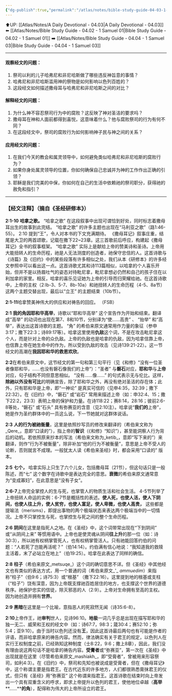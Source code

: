 ```yaml
---
{"dg-publish":true,"permalink":"/atlas/notes/bible-study-guide-04-03-1-samuel-02-12-36/","noteIcon":""}
---
```


⬆️UP: [[Atlas/Notes/A Daily Devotional - 04.03\|A Daily Devotional - 04.03]]
⬅️ [[Atlas/Notes/Bible Study Guide - 04.02 - 1 Samuel 01\|Bible Study Guide - 04.02 - 1 Samuel 01]]
➡️ [[Atlas/Notes/Bible Study Guide - 04.04 - 1 Samuel 03\|Bible Study Guide - 04.04 - 1 Samuel 03]] 

---

#### 观察经文的问题：

1. 祭司以利的儿子哈弗尼和非尼哈斯做了哪些违反神旨意的事情？
2. 哈弗尼和非尼哈斯滥用神的祭物是如何影响以色列百姓的？
3. 这段经文如何描述撒母耳与哈弗尼和非尼哈斯之间的对比？

#### 解释经文的问题：

1. 为什么神不容忍祭司行为中的腐败？这反映了神对圣洁的要求吗？
2. 撒母耳在神和人面前都得到喜悦，这意味着什么？他与腐败祭司的行为有何不同？
3. 在这段经文中，祭司的腐败行为如何影响神子民与神之间的关系？

#### 应用经文的问题：

1. 在我们今天的教会和属灵领导中，如何避免类似哈弗尼和非尼哈斯的腐败行为？
2. 如果你身处属灵领导的位置，你如何确保自己忠诚并为神的工作作出正确的引领？
3. 耶稣是我们完美的中保，你如何在自己的生活中依赖祂的祭司职分，获得祂的赦免和指引？

---
### 【经文注释】（摘自《圣经研修本》）

**2:1-10** **哈拿之歌。** “哈拿之歌” 在这段叙事中出现可谓恰到好处，同时标志着撒母耳出生的故事到此完结。 “哈拿之歌” 的许多主题也出现在“马利亚之歌”（路1:46-55）。 2:10 提到“王”，令人对本书的下文充满期待。 《撒母耳记》叙事庄重，结尾是大卫的两首颂歌，记载在撒下22~23章。这三首歌前后呼应，构建起《撒母耳记》全书的叙事框架。 “哈拿之歌” 实际上是献给上帝的赞美诗和圣诗。上帝用大能扭转人的生命历程，祂是人无法测度的创造者，祂保守忠信的人。这首诗歌与《诗篇》及《旧约》中的某些段落有许多相似之处，我们从本《研修本》的许多经文参照中可以看出这一点。这首诗歌尤其和诗113篇相似，以哈拿的个人喜乐开始，但并不是以扬眉吐气的姿态对待毗尼拿，毗尼拿想必仍然和自己的孩子住在以利加拿的家里。相反，哈拿的喜乐见证她为上帝的引导而归荣耀给祂。在这首诗歌中，上帝的主权（2:lb-3、5-7、8b-10a）和祂扭转人的生命历程（4-5、8a节）这两个主题交替出现，最后以“立王” 的主题结束（10b节）。

**2:1-11**哈拿赞美神伟大的供应和对祷告的回应。 （FSB）

**2:1** **我的角因耶和华高举**，诗歌以“耶和华高举” 这个宣告作为开始和结束。翻译成“高举” 的动词也出现在第7、8和10节，分别译为“使……高贵” 、 “抬举” 和“高举”，表达出这首诗歌的主题。 “角” 的希伯来原文通常用作力量的象征（参申3:17；撒下22:3；诗89:17等）。哈拿这里使用**仇敌**这个词，不是在攻击毗尼拿这个人，而是针对上帝的众仇敌。上帝的仇敌也是哈拿的仇敌，因为哈拿信靠上帝，也信靠上帝在她生命中的作为，所以受到仇敌的攻击（见诗139:21-22）。这一节经文的高潮在**我因耶和华的救恩欢欣**。

**2:2**在希伯来原文中，这节经文的第一句和第三句平行（见《和修》“没有一位圣者像耶和华，……也没有磐石像我们的上帝”）：“圣者” 与**磐石**对应，**耶和华**与**上帝**对应，句子结构不同但意思相似。 “没有……像……” 的句式表示无与伦比。这样，**除祂以外没有可比**的明确宣告，除了耶和华之外，再没有绝对圣洁的存在体；此外，只有耶和华是上帝，即“一神论” 是真实可信的（见申4:35，32:39；撒下22:32）。在《旧约》中，“磐石” 或“岩石” 常用来描述上帝（如：申32:4、15；撒下22:2，23:3）表明上帝的保护和力量。在诗118:22；赛8:14，28:16；彼前2:6-8等处，“磐石” 或“石头” 具有弥赛亚的含意（见2:10注）。哈拿说“**我们的**上帝”，她是作为圣约群体中的一员这么说，下一节她就对这群体说话。

**2:3** **人的行为被祂衡量**，这里是依照抄写员的修改来翻译的（希伯来文称为_Qere_，意即“口读的”），指上帝的**智识**（《和修》“知识”），甚至能洞察人行为背后的动机。若依照原来抄本的写法（希伯来文称为_ketib_，意即“写下来的”）来翻译，则作“行为不被衡量”，除非补加“他的行为不被衡量”，意思是上帝不受人的论断，否则就言不成理。一般犹太人读《希伯来圣经》时，都会采用“口读的” 版本。

**2:5** **七个，** 哈拿实际上只生了六个儿女，包括撒母耳（21节），但这句话只是一般陈述，而“七” 这个数字在诗歌中是表达完全的意思。**衰微**的希伯来原文通常意为“变成寡妇”，在此意思是“没有子女”。

**2:6-7**上帝完全掌控人的生与死，也掌管人的物质生活和社会生活。 4-5节列举了上帝扭转人命运的实例：6-7节是概括性的表述。**使人死，也使人活，使人下阴间，也使人往上升，使人贫穷，也使人富足，使人卑微，也使人高贵，** 这些都是提喻法（merisms），即提出事物的两个极端状态来表达两个极端当中的一切情况。上帝不只掌控生与死，也掌控生与死之间的整个生命历程。

**2:6** **阴间**在这里是指死人之地。在《圣经》中，这个词带常出现在“下到阴间” 或“从阴间上来” 等惯用语中。上帝也是使灵魂从阴间**往上升**的那一位（如：诗30:3），所以祂有权柄掌管死人，也有权柄掌管活人。只有祂能回答约伯的问题：“人若死了岂能再活呢？”（伯14:14）。约伯满有信心地说：“我知道我的救赎主活着，末了必站立在地上”（伯19:25）。哈拿在此表达了同样的确信。

**2:8** **柱子**（希伯来原文_metsuqe_）这个词的确切意思不详。但《圣经》中其他经文也有类似的表达方式，用一个普通的词（希伯来原文_'_ _ammuedim_）来指称“柱子”（伯9:6；诗75:3）或“根基” （撒下22:16）。这里提到地的根基或支柱（“柱子”）饶有深意，因为上帝既支撑祂百姓居住的地方，也支撑这个世界的道德秩序。祂保护忠实的信徒，除灭邪恶的人（2:9）。上帝对生命拥有至高的主权。因为祂创造并拥有**世界**。

**2:9** **黑暗**在这里是一个比喻，意指恶人的死寂然无闻（诗35:6-8）。

**2:10**上帝作王，祂**审判**世人，见诗96:10。**地极**一词几乎总是出现在描写耶和华的独一无二、威荣和王权的经文中（如：诗67:7，98:3；箴30:4；赛52:10；弥5:4；亚9:10）。由于当时以色列还没有**王**，因此这首诗最后两句也有可能是作者的评语，而非哈拿原来的祷告内容。然而，律法确实有关于君王的规定，以色列人在实行王权制度之前，已经熟知这种制度（士8:22，9:6；撒上8章），因此，我们没有理由说这两句话不是哈拿的祷告内容。**受膏者**或“弥赛亚”，第一次在《圣经》中出现就是在这里（尽管希伯来原文_mashiakh_，即“受膏者”，曾被用来形容祭司，如利4:3）。在《旧约》中，祭司和先知也被说成是受膏者，但在《撒母耳记》中，这个称谓主要是指君王。在古代近东的许多地方，人们都很熟悉膏抹君王的仪式，但只有《圣经》用“弥赛亚” 这个称谓来指君王。这首诗歌在结束时向上帝发出一个具有双重含义的呼求，即求上帝提升以色列的君王，使他地位卓越（**高举****……****的角**），配得称为伟大的上帝所设立的君王。